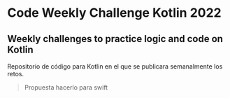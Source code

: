 # Code Weekly Challenge Kotlin 2022
## Weekly challenges to practice logic and code on Kotlin

Repositorio de código para Kotlin en el que se publicara semanalmente los retos.
> Propuesta hacerlo para swift

